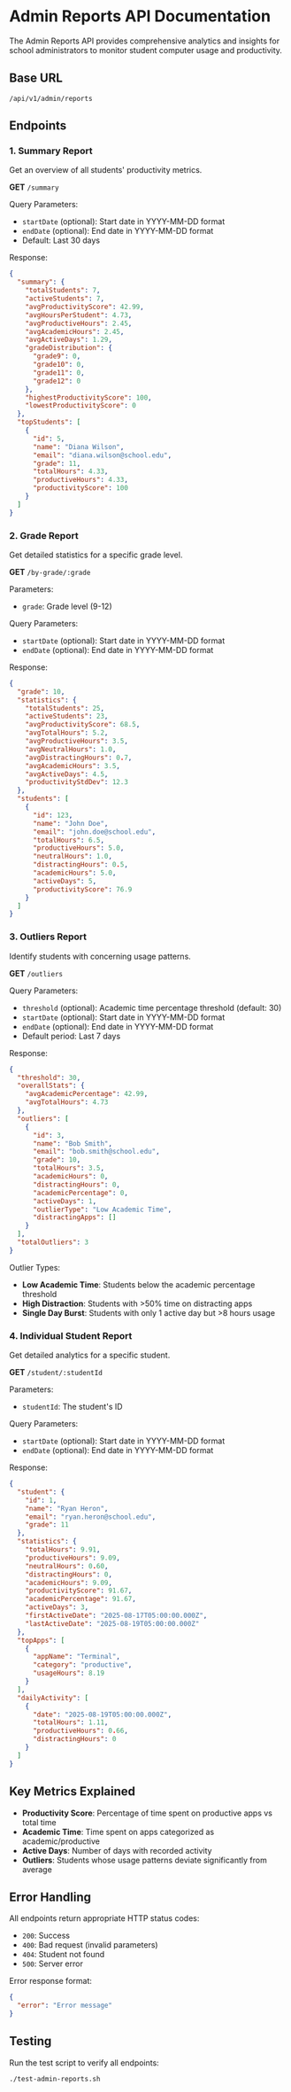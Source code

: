 # Admin Reports API Documentation

The Admin Reports API provides comprehensive analytics and insights for school administrators to monitor student computer usage and productivity.

## Base URL
```
/api/v1/admin/reports
```

## Endpoints

### 1. Summary Report
Get an overview of all students' productivity metrics.

**GET** `/summary`

Query Parameters:
- `startDate` (optional): Start date in YYYY-MM-DD format
- `endDate` (optional): End date in YYYY-MM-DD format
- Default: Last 30 days

Response:
```json
{
  "summary": {
    "totalStudents": 7,
    "activeStudents": 7,
    "avgProductivityScore": 42.99,
    "avgHoursPerStudent": 4.73,
    "avgProductiveHours": 2.45,
    "avgAcademicHours": 2.45,
    "avgActiveDays": 1.29,
    "gradeDistribution": {
      "grade9": 0,
      "grade10": 0,
      "grade11": 0,
      "grade12": 0
    },
    "highestProductivityScore": 100,
    "lowestProductivityScore": 0
  },
  "topStudents": [
    {
      "id": 5,
      "name": "Diana Wilson",
      "email": "diana.wilson@school.edu",
      "grade": 11,
      "totalHours": 4.33,
      "productiveHours": 4.33,
      "productivityScore": 100
    }
  ]
}
```

### 2. Grade Report
Get detailed statistics for a specific grade level.

**GET** `/by-grade/:grade`

Parameters:
- `grade`: Grade level (9-12)

Query Parameters:
- `startDate` (optional): Start date in YYYY-MM-DD format
- `endDate` (optional): End date in YYYY-MM-DD format

Response:
```json
{
  "grade": 10,
  "statistics": {
    "totalStudents": 25,
    "activeStudents": 23,
    "avgProductivityScore": 68.5,
    "avgTotalHours": 5.2,
    "avgProductiveHours": 3.5,
    "avgNeutralHours": 1.0,
    "avgDistractingHours": 0.7,
    "avgAcademicHours": 3.5,
    "avgActiveDays": 4.5,
    "productivityStdDev": 12.3
  },
  "students": [
    {
      "id": 123,
      "name": "John Doe",
      "email": "john.doe@school.edu",
      "totalHours": 6.5,
      "productiveHours": 5.0,
      "neutralHours": 1.0,
      "distractingHours": 0.5,
      "academicHours": 5.0,
      "activeDays": 5,
      "productivityScore": 76.9
    }
  ]
}
```

### 3. Outliers Report
Identify students with concerning usage patterns.

**GET** `/outliers`

Query Parameters:
- `threshold` (optional): Academic time percentage threshold (default: 30)
- `startDate` (optional): Start date in YYYY-MM-DD format
- `endDate` (optional): End date in YYYY-MM-DD format
- Default period: Last 7 days

Response:
```json
{
  "threshold": 30,
  "overallStats": {
    "avgAcademicPercentage": 42.99,
    "avgTotalHours": 4.73
  },
  "outliers": [
    {
      "id": 3,
      "name": "Bob Smith",
      "email": "bob.smith@school.edu",
      "grade": 10,
      "totalHours": 3.5,
      "academicHours": 0,
      "distractingHours": 0,
      "academicPercentage": 0,
      "activeDays": 1,
      "outlierType": "Low Academic Time",
      "distractingApps": []
    }
  ],
  "totalOutliers": 3
}
```

Outlier Types:
- **Low Academic Time**: Students below the academic percentage threshold
- **High Distraction**: Students with >50% time on distracting apps
- **Single Day Burst**: Students with only 1 active day but >8 hours usage

### 4. Individual Student Report
Get detailed analytics for a specific student.

**GET** `/student/:studentId`

Parameters:
- `studentId`: The student's ID

Query Parameters:
- `startDate` (optional): Start date in YYYY-MM-DD format
- `endDate` (optional): End date in YYYY-MM-DD format

Response:
```json
{
  "student": {
    "id": 1,
    "name": "Ryan Heron",
    "email": "ryan.heron@school.edu",
    "grade": 11
  },
  "statistics": {
    "totalHours": 9.91,
    "productiveHours": 9.09,
    "neutralHours": 0.60,
    "distractingHours": 0,
    "academicHours": 9.09,
    "productivityScore": 91.67,
    "academicPercentage": 91.67,
    "activeDays": 3,
    "firstActiveDate": "2025-08-17T05:00:00.000Z",
    "lastActiveDate": "2025-08-19T05:00:00.000Z"
  },
  "topApps": [
    {
      "appName": "Terminal",
      "category": "productive",
      "usageHours": 8.19
    }
  ],
  "dailyActivity": [
    {
      "date": "2025-08-19T05:00:00.000Z",
      "totalHours": 1.11,
      "productiveHours": 0.66,
      "distractingHours": 0
    }
  ]
}
```

## Key Metrics Explained

- **Productivity Score**: Percentage of time spent on productive apps vs total time
- **Academic Time**: Time spent on apps categorized as academic/productive
- **Active Days**: Number of days with recorded activity
- **Outliers**: Students whose usage patterns deviate significantly from average

## Error Handling

All endpoints return appropriate HTTP status codes:
- `200`: Success
- `400`: Bad request (invalid parameters)
- `404`: Student not found
- `500`: Server error

Error response format:
```json
{
  "error": "Error message"
}
```

## Testing

Run the test script to verify all endpoints:
```bash
./test-admin-reports.sh
```